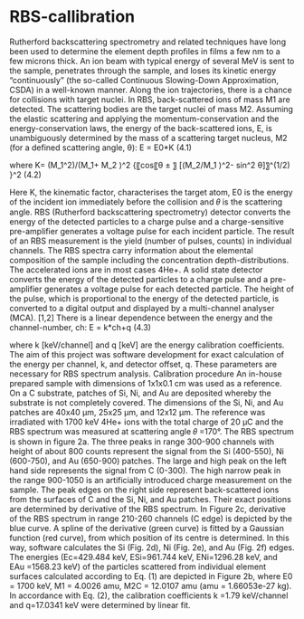 # RBS-callibration
Rutherford backscattering spectrometry and related techniques have long been used to determine the element depth profiles in films a few nm to a few microns thick. An ion beam with typical energy of several MeV is sent to the sample, penetrates through the sample, and loses its kinetic energy “continuously” (the so-called Continuous Slowing-Down Approximation, CSDA) in a well-known manner. Along the ion trajectories, there is a chance for collisions with target nuclei. In RBS, back-scattered ions of mass M1 are detected. The scattering bodies are the target nuclei of mass M2. Assuming the elastic scattering and applying the momentum-conservation and the energy-conservation laws, the energy of the back-scattered ions, E, is unambiguously determined by the mass of a scattering target nucleus, M2 (for a defined scattering angle, θ):
	E = E0*K	(4.1)

where
	K=  (M_1^2)/(M_1+ M_2 )^2  {〖cos⁡〖θ ± 〗 [(M_2/M_1 )^2- sin^2 θ]〗^(1/2) }^2	(4.2)
 
Here K, the kinematic factor, characterises the target atom, E0 is the energy of the incident ion immediately before the collision and 𝜃 is the scattering angle. RBS (Rutherford backscattering spectrometry) detector converts the energy of the detected particles to a charge pulse and a charge-sensitive pre-amplifier generates a voltage pulse for each incident particle. The result of an RBS measurement is the yield (number of pulses, counts) in individual channels. The RBS spectra carry information about the elemental composition of the sample including the concentration depth-distributions. The accelerated ions are in most cases 4He+. A solid state detector converts the energy of the detected particles to a charge pulse and a pre-amplifier generates a voltage pulse for each detected particle. The height of the pulse, which is proportional to the energy of the detected particle, is converted to a digital output and displayed by a multi-channel analyser (MCA). [1,2] There is a linear dependence between the energy and the channel-number, ch:
	E = k*ch+q	(4.3)

where k [keV/channel] and q [keV] are the energy calibration coefficients. The aim of this project was software development for exact calculation of the energy per channel, k, and detector offset, q. These parameters are necessary for RBS spectrum analysis.
Calibration procedure
An in-house prepared sample with dimensions of 1x1x0.1 cm was used as a reference. On a C substrate, patches of Si, Ni, and Au are deposited whereby the substrate is not completely covered. The dimensions of the Si, Ni, and Au patches are 40x40 µm, 25x25 µm, and 12x12 µm. The reference was irradiated with 1700 keV 4He+ ions with the total charge of 20 µC and the RBS spectrum was measured at scattering angle 𝜃 =170°. The RBS spectrum is shown in figure 2a. The three peaks in range 300-900 channels with height of about 800 counts represent the signal from the Si (400-550), Ni (600-750), and Au (650-900) patches. The large and high peak on the left hand side represents the signal from C (0-300). The high narrow peak in the range 900-1050 is an artificially introduced charge measurement on the sample. The peak edges on the right side represent back-scattered ions from the surfaces of C and the Si, Ni, and Au patches. Their exact positions are determined by derivative of the RBS spectrum. In Figure 2c, derivative of the RBS spectrum in range 210-260 channels (C edge) is depicted by the blue curve. A spline of the derivative (green curve) is fitted by a Gaussian function (red curve), from which position of its centre is determined. In this way, software calculates the Si (Fig. 2d), Ni (Fig. 2e), and Au (Fig. 2f) edges. The energies (Ec=429.484 keV, ESi=961.744 keV, ENi=1296.28 keV, and EAu =1568.23 keV) of the particles scattered from individual element surfaces calculated according to Eq. (1) are depicted in Figure 2b, where E0 = 1700 keV, M1 = 4.0026 amu, M2C = 12.0107 amu (amu = 1.66053e-27 kg). In accordance with Eq. (2), the calibration coefficients k =1.79 keV/channel and q=17.0341 keV were determined by linear fit.
